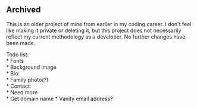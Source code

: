 
## Archived ##

This is an older project of mine from earlier in my coding career. I don't feel like making it private or deleting it, but this project does not necessarily reflect my current methodology as a developer. No further changes have been made. 

Todo list:  
	* Fonts  
	* Background image  
	* Bio:  
		* Family photo(?)  
	* Contact:  
		* Need more  
	* Get domain name
		* Vanity email address?
	
